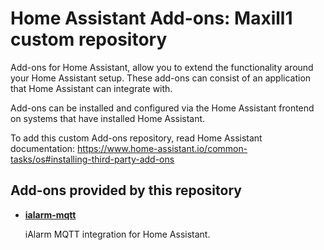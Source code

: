 # Home Assistant Add-ons: Maxill1 custom repository

Add-ons for Home Assistant, allow you to extend the functionality
around your Home Assistant setup. These add-ons can consist of an application
that Home Assistant can integrate with.

Add-ons can be installed and configured via the Home Assistant frontend on
systems that have installed Home Assistant.

To add this custom Add-ons repository, read Home Assistant documentation: https://www.home-assistant.io/common-tasks/os#installing-third-party-add-ons

## Add-ons provided by this repository

- **[ialarm-mqtt](ialarm-mqtt/README.md)**

    iAlarm MQTT integration for Home Assistant.
